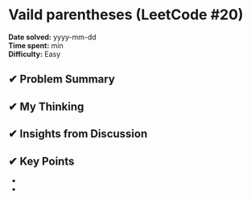 # Vaild parentheses (LeetCode #20)

**Date solved:** yyyy-mm-dd   
**Time spent:**  min  
**Difficulty:** Easy  

## ✔︎ Problem Summary


## ✔︎ My Thinking


## ✔︎ Insights from Discussion


## ✔︎ Key Points
- 
- 
